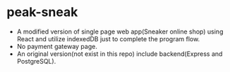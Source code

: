 # peak-sneak
- A modified version of single page web app(Sneaker online shop) using React and utilize indexedDB just to complete the program flow.
- No payment gateway page.
- An original version(not exist in this repo) include backend(Express and PostgreSQL).
